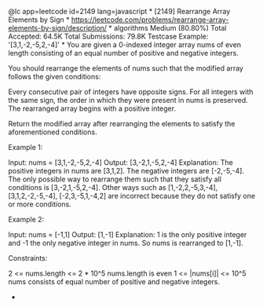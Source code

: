 @lc app=leetcode id=2149 lang=javascript
 *
[2149] Rearrange Array Elements by Sign
 *
https://leetcode.com/problems/rearrange-array-elements-by-sign/description/
 *
algorithms
Medium (80.80%)
Total Accepted:    64.5K
Total Submissions: 79.8K
Testcase Example:  '[3,1,-2,-5,2,-4]'
 *
You are given a 0-indexed integer array nums of even length consisting of an
equal number of positive and negative integers.

You should rearrange the elements of nums such that the modified array
follows the given conditions:


Every consecutive pair of integers have opposite signs.
For all integers with the same sign, the order in which they were present in
nums is preserved.
The rearranged array begins with a positive integer.


Return the modified array after rearranging the elements to satisfy the
aforementioned conditions.


Example 1:


Input: nums = [3,1,-2,-5,2,-4]
Output: [3,-2,1,-5,2,-4]
Explanation:
The positive integers in nums are [3,1,2]. The negative integers are
[-2,-5,-4].
The only possible way to rearrange them such that they satisfy all
conditions is [3,-2,1,-5,2,-4].
Other ways such as [1,-2,2,-5,3,-4], [3,1,2,-2,-5,-4], [-2,3,-5,1,-4,2] are
incorrect because they do not satisfy one or more conditions.  


Example 2:


Input: nums = [-1,1]
Output: [1,-1]
Explanation:
1 is the only positive integer and -1 the only negative integer in nums.
So nums is rearranged to [1,-1].



Constraints:


2 <= nums.length <= 2 * 10^5
nums.length is even
1 <= |nums[i]| <= 10^5
nums consists of equal number of positive and negative integers.

 *